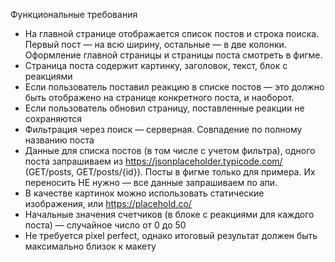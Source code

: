 Функциональные требования
* На главной странице отображается список постов и строка поиска. Первый пост —
на всю ширину, остальные — в две колонки. Оформление главной страницы и
страницы поста смотреть в фигме.
* Страница поста содержит картинку, заголовок, текст, блок с реакциями
* Если пользователь поставил реакцию в списке постов — это должно быть
отображено на странице конкретного поста, и наоборот.
* Если пользователь обновил страницу, поставленные реакции не сохраняются
* Фильтрация через поиск — серверная. Совпадение по полному названию поста
* Данные для списка постов (в том числе с учетом фильтра), одного поста
запрашиваем из https://jsonplaceholder.typicode.com/ (GET/posts, GET/posts/{id}).
Посты в фигме только для примера. Их переносить НЕ нужно — все данные
запрашиваем по апи.
* В качестве картинок можно использовать статические изображения, или
https://placehold.co/
* Начальные значения счетчиков (в блоке с реакциями для каждого поста) —
случайное число от 0 до 50
* Не требуется pixel perfect, однако итоговый результат должен быть максимально
близок к макету
